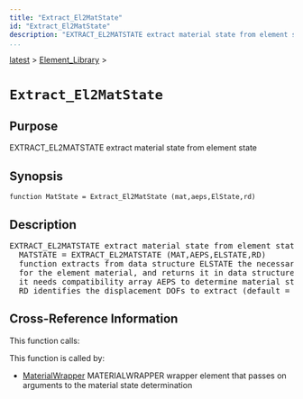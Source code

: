 ```yaml
---
title: "Extract_El2MatState"
id: "Extract_El2MatState"
description: "EXTRACT_EL2MATSTATE extract material state from element state"
...
```


<!-- <a name="_top"></a> -->
<!-- <div><a href="../../.autoindex.md">Home</a> &gt;  -->
 <a href="#">latest</a> &gt; <a href=".autoindex.md">Element_Library</a> &gt; 
<!-- Extract_El2MatState.m</div> -->

<!--<table width="100%"><tr><td align="left"><a href="../../.autoindex.md"><img alt="<" border="0" src="../../left.png">&nbsp;Master index</a></td>
<td align="right"><a href=".autoindex.md">Index for latest\Element_Library&nbsp;<img alt=">" border="0" src="../../right.png"></a></td></tr></table>-->
# `Extract_El2MatState`



## <a name="_name"></a>Purpose


EXTRACT_EL2MATSTATE extract material state from element state

<!-- <div class="box"><strong>EXTRACT_EL2MATSTATE extract material state from element state</strong></div> -->

## <a name="_synopsis"></a>Synopsis

`function MatState = Extract_El2MatState (mat,aeps,ElState,rd)` 

## Description


<pre class="comment">EXTRACT_EL2MATSTATE extract material state from element state
  MATSTATE = EXTRACT_EL2MATSTATE (MAT,AEPS,ELSTATE,RD)
  function extracts from data structure ELSTATE the necessary information
  for the element material, and returns it in data structure MATSTATE;
  it needs compatibility array AEPS to determine material strains from element displacements
  RD identifies the displacement DOFs to extract (default = all)</pre>
<!-- <div class="fragment"><pre class="comment">EXTRACT_EL2MATSTATE extract material state from element state
  MATSTATE = EXTRACT_EL2MATSTATE (MAT,AEPS,ELSTATE,RD)
  function extracts from data structure ELSTATE the necessary information
  for the element material, and returns it in data structure MATSTATE;
  it needs compatibility array AEPS to determine material strains from element displacements
  RD identifies the displacement DOFs to extract (default = all)</pre></div> -->

<!-- crossreference -->
## <a name="_cross"></a>Cross-Reference Information

This function calls:
<ul style="list-style-image:url(../../matlabicon.gif)">
</ul>

This function is called by:
<ul style="list-style-image:url(../../matlabicon.gif)">
<li><a href="MaterialWrapper.md" class="code" title="function ElemResp = MaterialWrapper (action,el_no,xyz,ElemData,ElemState)">MaterialWrapper</a>	MATERIALWRAPPER wrapper element that passes on arguments to the material state determination</li></ul>
<!-- crossreference -->




<!-- <hr><address>Generated on Mon 15-Feb-2021 18:38:47 by <strong><a href="http://www.artefact.tk/software/matlab/m2html/" title="Matlab Documentation in HTML">m2html</a></strong> &copy; 2005</address> -->